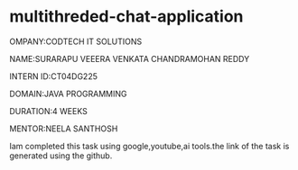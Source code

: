 # multithreded-chat-application

OMPANY:CODTECH IT SOLUTIONS

NAME:SURARAPU VEEERA VENKATA CHANDRAMOHAN REDDY

INTERN ID:CT04DG225

DOMAIN:JAVA PROGRAMMING

DURATION:4 WEEKS

MENTOR:NEELA SANTHOSH

Iam completed this task using google,youtube,ai tools.the link of the task is generated using the github.
